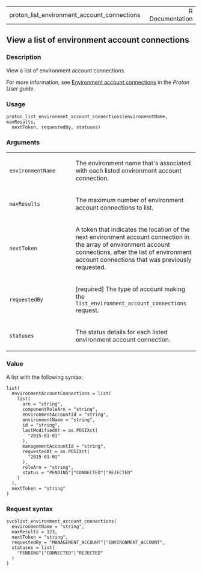 <table style="width: 100%;">
<tbody>
<tr class="odd">
<td>proton_list_environment_account_connections</td>
<td style="text-align: right;">R Documentation</td>
</tr>
</tbody>
</table>

## View a list of environment account connections

### Description

View a list of environment account connections.

For more information, see [Environment account
connections](https://docs.aws.amazon.com/proton/latest/userguide/ag-env-account-connections.html)
in the *Proton User guide*.

### Usage

    proton_list_environment_account_connections(environmentName, maxResults,
      nextToken, requestedBy, statuses)

### Arguments

<table>
<colgroup>
<col style="width: 35%" />
<col style="width: 65%" />
</colgroup>
<tbody>
<tr class="odd">
<td><code
id="proton_list_environment_account_connections_:_environmentName">environmentName</code></td>
<td><p>The environment name that's associated with each listed
environment account connection.</p></td>
</tr>
<tr class="even">
<td><code
id="proton_list_environment_account_connections_:_maxResults">maxResults</code></td>
<td><p>The maximum number of environment account connections to
list.</p></td>
</tr>
<tr class="odd">
<td><code
id="proton_list_environment_account_connections_:_nextToken">nextToken</code></td>
<td><p>A token that indicates the location of the next environment
account connection in the array of environment account connections,
after the list of environment account connections that was previously
requested.</p></td>
</tr>
<tr class="even">
<td><code
id="proton_list_environment_account_connections_:_requestedBy">requestedBy</code></td>
<td><p>[required] The type of account making the
<code>list_environment_account_connections</code> request.</p></td>
</tr>
<tr class="odd">
<td><code
id="proton_list_environment_account_connections_:_statuses">statuses</code></td>
<td><p>The status details for each listed environment account
connection.</p></td>
</tr>
</tbody>
</table>

### Value

A list with the following syntax:

    list(
      environmentAccountConnections = list(
        list(
          arn = "string",
          componentRoleArn = "string",
          environmentAccountId = "string",
          environmentName = "string",
          id = "string",
          lastModifiedAt = as.POSIXct(
            "2015-01-01"
          ),
          managementAccountId = "string",
          requestedAt = as.POSIXct(
            "2015-01-01"
          ),
          roleArn = "string",
          status = "PENDING"|"CONNECTED"|"REJECTED"
        )
      ),
      nextToken = "string"
    )

### Request syntax

    svc$list_environment_account_connections(
      environmentName = "string",
      maxResults = 123,
      nextToken = "string",
      requestedBy = "MANAGEMENT_ACCOUNT"|"ENVIRONMENT_ACCOUNT",
      statuses = list(
        "PENDING"|"CONNECTED"|"REJECTED"
      )
    )
